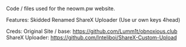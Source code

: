 Code / files used for the neowm.pw website.

Features:
Skidded
Renamed
ShareX Uploader (Use ur own keys 4head)

Creds:
Original Site / base: https://github.com/Lumm1t/obnoxious.club
ShareX Uploader: https://github.com/Inteliboi/ShareX-Custom-Upload
